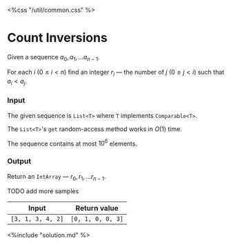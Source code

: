 <%css "/util/common.css" %>

# Count Inversions

Given a sequence $a_0, a_1, \ldots a_{n - 1}$. 

For each $i$ ($0 \le i < n$) find an integer $r_i$ — the number of $j$ ($0 \le j < i$) such that
$a_i < a_j$.

### Input

The given sequence is `List<T>` where `T` implements `Comparable<T>`.

The `List<T>`'s `get` random-access method works in $O(1)$ time.

The sequence contains at most $10^6$ elements.

### Output

Return an `IntArray` — $r_0, r_1, \ldots r_{n-1}$.

<div class="samples">

TODO add more samples

| Input             | Return value      |
|-------------------|-------------------|
| `[3, 1, 3, 4, 2]` | `[0, 1, 0, 0, 3]` |

</div>

<div class="hint">
<%include "solution.md" %>
</div>
